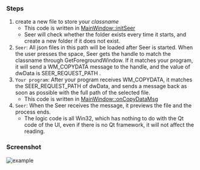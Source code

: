 ### Steps

1. create a new file to store your _classname_
   - This code is written in [MainWindow::initSeer](https://github.com/ccseer/Seer/blob/master/ipc/ACustomExplorer/mainwindow.cpp#L38)
   - Seer will check whether the folder exists every time it starts, and create a new folder if it does not exist.
2. `Seer`: All json files in this path will be loaded after Seer is started. When the user presses the space, Seer gets the handle to match the classname through GetForegroundWindow. If it matches your program, it will send a WM_COPYDATA message to the handle, and the value of dwData is SEER_REQUEST_PATH .
3. `Your program`: After your program receives WM_COPYDATA, it matches the SEER_REQUEST_PATH of dwData, and sends a message back as soon as possible with the full path of the selected file.
   - This code is written in [MainWindow::onCopyDataMsg](https://github.com/ccseer/Seer/blob/master/ipc/ACustomExplorer/mainwindow.cpp#L140)
4. `Seer`: When the Seer receives the message, it previews the file and the process ends.
   - The logic code is all Win32, which has nothing to do with the Qt code of the UI, even if there is no Qt framework, it will not affect the reading.

### Screenshot

![example](https://user-images.githubusercontent.com/15963166/185766336-6b67a98b-ea2a-4647-aca8-c6437c877d09.png)
